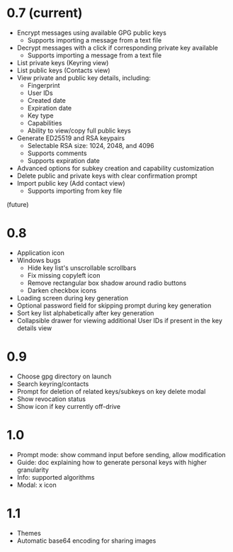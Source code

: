 # 0.7 (current)
- Encrypt messages using available GPG public keys
    - Supports importing a message from a text file
- Decrypt messages with a click if corresponding private key available
    - Supports importing a message from a text file
- List private keys (Keyring view)
- List public keys (Contacts view)
- View private and public key details, including:
    - Fingerprint
    - User IDs
    - Created date
    - Expiration date
    - Key type
    - Capabilities
    - Ability to view/copy full public keys
- Generate ED25519 and RSA keypairs
    - Selectable RSA size: 1024, 2048, and 4096
    - Supports comments
    - Supports expiration date
- Advanced options for subkey creation and capability customization
- Delete public and private keys with clear confirmation prompt
- Import public key (Add contact view)
    - Supports importing from key file

(future)

# 0.8
- Application icon
- Windows bugs
    - Hide key list's unscrollable scrollbars
    - Fix missing copyleft icon
    - Remove rectangular box shadow around radio buttons
    - Darken checkbox icons
- Loading screen during key generation
- Optional password field for skipping prompt during key generation
- Sort key list alphabetically after key generation
- Collapsible drawer for viewing additional User IDs if present in the key details view

# 0.9
- Choose gpg directory on launch
- Search keyring/contacts
- Prompt for deletion of related keys/subkeys on key delete modal
- Show revocation status
- Show icon if key currently off-drive

# 1.0
- Prompt mode: show command input before sending, allow modification
- Guide: doc explaining how to generate personal keys with higher granularity
- Info: supported algorithms
- Modal: x icon

# 1.1
- Themes
- Automatic base64 encoding for sharing images
